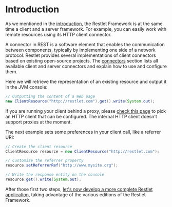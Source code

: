 # Introduction

As we mentioned in the [introduction](../overview "Part I - Introduction"),
the Restlet Framework is at the same time a client and a server
framework. For example, you can easily work with remote resources using
its HTTP client connector.

A connector in REST is a software element that enables the communication
between components, typically by implementing one side of a network
protocol. Restlet provides several implementations of client connectors
based on existing open-source projects. The
[connectors](../../core/base/connectors/overview "Connectors")
section lists all available client and server connectors and explain how
to use and configure them.

Here we will retrieve the representation of an existing resource and
output it in the JVM console:

```java
// Outputting the content of a Web page  
new ClientResource("http://restlet.com").get().write(System.out);  
```

If you are running your client behind a proxy, please [check this
page](../../core/base/connectors/overview) to
pick an HTTP client that can be configured. The internal HTTP client
doesn't support proxies at the moment.

The next example sets some preferences in your client call, like a
referrer URI:

```java
// Create the client resource  
ClientResource resource = new ClientResource("http://restlet.com");

// Customize the referrer property  
resource.setReferrerRef("http://www.mysite.org");  

// Write the response entity on the console
resource.get().write(System.out);  
```

After those first two steps, [let's now develop a more complete Restlet
application](./first-steps/first-application "First application"),
taking advantage of the various editions of the Restlet Framework.
